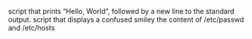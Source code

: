  script that prints “Hello, World”, followed by a new line to the standard output.
 script that displays a confused smiley 
 the content of /etc/passwd and /etc/hosts 
